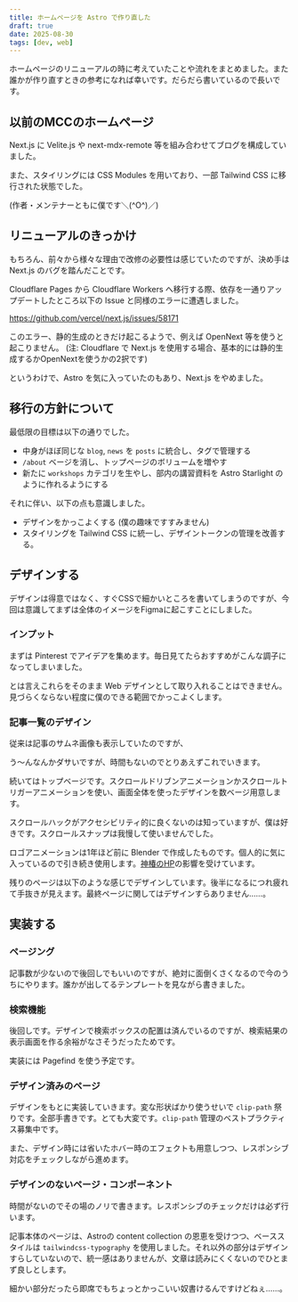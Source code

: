 ```yaml
---
title: ホームページを Astro で作り直した
draft: true
date: 2025-08-30
tags: [dev, web]
---
```


ホームページのリニューアルの時に考えていたことや流れをまとめました。また誰かが作り直すときの参考になれば幸いです。だらだら書いているので長いです。

## 以前のMCCのホームページ

Next.js に Velite.js や next-mdx-remote 等を組み合わせてブログを構成していました。

また、スタイリングには CSS Modules を用いており、一部 Tailwind CSS に移行された状態でした。

(作者・メンテナーともに僕です＼(^O^)／)

## リニューアルのきっかけ

もちろん、前々から様々な理由で改修の必要性は感じていたのですが、決め手は Next.js のバグを踏んだことです。 

Cloudflare Pages から Cloudflare Workers へ移行する際、依存を一通りアップデートしたところ以下の Issue と同様のエラーに遭遇しました。

https://github.com/vercel/next.js/issues/58171

このエラー、静的生成のときだけ起こるようで、例えば OpenNext 等を使うと起こりません。
(注: Cloudflare で Next.js を使用する場合、基本的には静的生成するかOpenNextを使うかの2択です)

というわけで、Astro を気に入っていたのもあり、Next.js をやめました。

## 移行の方針について

最低限の目標は以下の通りでした。

- 中身がほぼ同じな `blog`, `news` を `posts` に統合し、タグで管理する
- `/about` ベージを消し、トップページのボリュームを増やす
- 新たに `workshops` カテゴリを生やし、部内の講習資料を Astro Starlight のように作れるようにする

それに伴い、以下の点も意識しました。

- デザインをかっこよくする (僕の趣味ですすみません)
- スタイリングを Tailwind CSS に統一し、デザイントークンの管理を改善する。

## デザインする

デザインは得意ではなく、すぐCSSで細かいところを書いてしまうのですが、今回は意識してまずは全体のイメージをFigmaに起こすことにしました。

### インプット

まずは Pinterest でアイデアを集めます。毎日見てたらおすすめがこんな調子になってしまいました。


とは言えこれらをそのまま Web デザインとして取り入れることはできません。見づらくならない程度に僕のできる範囲でかっこよくします。

### 記事一覧のデザイン

従来は記事のサムネ画像も表示していたのですが、


う〜んなんかダサいですが、時間もないのでとりあえずこれでいきます。

続いてはトップベージです。スクロールドリブンアニメーションかスクロールトリガーアニメーションを使い、画面全体を使ったデザインを数ベージ用意します。

スクロールハックがアクセシビリティ的に良くないのは知っていますが、僕は好きです。スクロールスナップは我慢して使いませんでした。

ロゴアニメーションは1年ほど前に Blender で作成したものです。個人的に気に入っているので引き続き使用します。[神椿のHP](https://kamitsubaki.jp)の影響を受けています。

残りのページは以下のような感じでデザインしています。後半になるにつれ疲れて手抜きが見えます。最終ページに関してはデザインすらありません……。


## 実装する

### ページング

記事数が少ないので後回しでもいいのですが、絶対に面倒くさくなるので今のうちにやります。誰かが出してるテンプレートを見ながら書きました。

### 検索機能

後回しです。デザインで検索ボックスの配置は済んでいるのですが、検索結果の表示画面を作る余裕がなさそうだったためです。

実装には Pagefind を使う予定です。

### デザイン済みのページ

デザインをもとに実装していきます。変な形状ばかり使うせいで `clip-path` 祭りです。全部手書きです。とても大変です。`clip-path` 管理のベストプラクティス募集中です。

また、デザイン時には省いたホバー時のエフェクトも用意しつつ、レスポンシブ対応をチェックしながら進めます。

### デザインのないページ・コンポーネント

時間がないのでその場のノリで書きます。レスポンシブのチェックだけは必ず行います。

記事本体のページは、Astroの content collection の恩恵を受けつつ、ベーススタイルは `tailwindcss-typography` を使用しました。それ以外の部分はデザインすらしていないので、統一感はありませんが、文章は読みにくくないのでひとまず良しとします。



細かい部分だったら即席でもちょっとかっこいい奴書けるんですけどねぇ……。